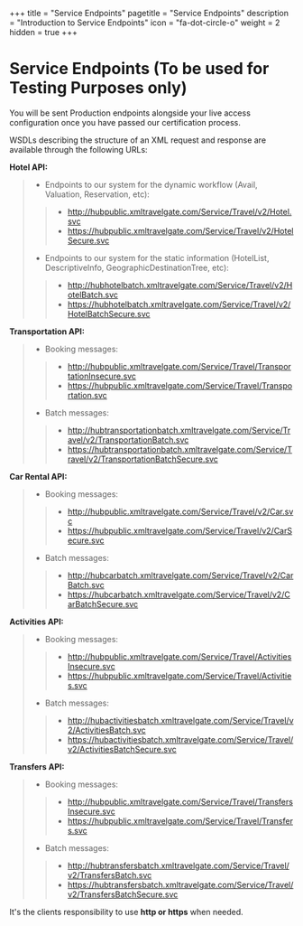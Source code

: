 +++
title = "Service Endpoints"
pagetitle = "Service Endpoints"
description = "Introduction to Service Endpoints"
icon = "fa-dot-circle-o"
weight = 2
hidden = true
+++

# Service Endpoints (To be used for Testing Purposes only)

You will be sent Production endpoints alongside your live access configuration once you have passed our certification process. 

WSDLs describing the structure of an XML request and response are available
through the following URLs:

**Hotel API:**


> -   Endpoints to our system for the dynamic workflow (Avail, Valuation, Reservation, etc):
> 
> > -   <http://hubpublic.xmltravelgate.com/Service/Travel/v2/Hotel.svc>
> > -   <https://hubpublic.xmltravelgate.com/Service/Travel/v2/HotelSecure.svc>
> 
> -   Endpoints to our system for the static information (HotelList, DescriptiveInfo, GeographicDestinationTree, etc):
> 
> > -  <http://hubhotelbatch.xmltravelgate.com/Service/Travel/v2/HotelBatch.svc>
> > -  <https://hubhotelbatch.xmltravelgate.com/Service/Travel/v2/HotelBatchSecure.svc>


**Transportation API:**

> -   Booking messages:
> 
> > -   <http://hubpublic.xmltravelgate.com/Service/Travel/TransportationInsecure.svc>
> > -   <https://hubpublic.xmltravelgate.com/Service/Travel/Transportation.svc>
> 
> -   Batch messages:
> 
> > -   <http://hubtransportationbatch.xmltravelgate.com/Service/Travel/v2/TransportationBatch.svc>
> > -   <https://hubtransportationbatch.xmltravelgate.com/Service/Travel/v2/TransportationBatchSecure.svc>


**Car Rental API:**

> -   Booking messages:
> 
> > -   <http://hubpublic.xmltravelgate.com/Service/Travel/v2/Car.svc>
> > -   <https://hubpublic.xmltravelgate.com/Service/Travel/v2/CarSecure.svc>
> 
> -   Batch messages:
> 
> > -   <http://hubcarbatch.xmltravelgate.com/Service/Travel/v2/CarBatch.svc>
> > -   <https://hubcarbatch.xmltravelgate.com/Service/Travel/v2/CarBatchSecure.svc>


**Activities API:**

> -   Booking messages:
> 
> > -   <http://hubpublic.xmltravelgate.com/Service/Travel/ActivitiesInsecure.svc>
> > -   <https://hubpublic.xmltravelgate.com/Service/Travel/Activities.svc>
> 
> -   Batch messages:
> 
> > -   <http://hubactivitiesbatch.xmltravelgate.com/Service/Travel/v2/ActivitiesBatch.svc>
> > -   <https://hubactivitiesbatch.xmltravelgate.com/Service/Travel/v2/ActivitiesBatchSecure.svc>


**Transfers API:**

> -	Booking messages:
> 
> > -   <http://hubpublic.xmltravelgate.com/Service/Travel/TransfersInsecure.svc>
> > -   <https://hubpublic.xmltravelgate.com/Service/Travel/Transfers.svc>
> 
> -   Batch messages:
> 
> > -   <http://hubtransfersbatch.xmltravelgate.com/Service/Travel/v2/TransfersBatch.svc>
> > -   <https://hubtransfersbatch.xmltravelgate.com/Service/Travel/v2/TransfersBatchSecure.svc>


It's the clients responsibility to use **http or https** when needed.
